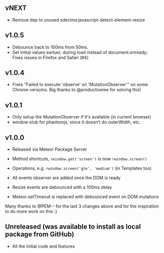 ## vNEXT

* Remove dep to unused sdecima:javascript-detect-element-resize

## v1.0.5

* Debounce back to 100ms from 50ms.
* Set initial values earluer, during load instead of document.onready;
  Fixes issues in Firefox and Safari (#4)

## v1.0.4

* Fixes "Failed to execute 'observe' on 'MutationObserver'" on some Chrome
  versoins.  Big thanks to @productiveme for solving this!

## v1.0.1

* Only setup the MutationObserver if it's available (in current browser)
* window stub for phantomjs, since it doesn't do outerWidth, etc.

## v1.0.0

* Released via Meteor Package Server
* Method shortcuts, `rwindow.get('screen')` is now `rwindow.screen()`
* Operations, e.g. `rwindow.screen('gte', 'medium')` (in Templates too)

* All events observer are added once the DOM is ready
* Resize events are debounced with a 100ms delay
* Meteor.setTimeout is replaced with debounced event on DOM mutations

Many thanks to @PEM-- for the last 3 changes above and for the
inspiration to do more work on this :)

## Unreleased (was available to install as local package from GitHub)

* All the initial code and features
